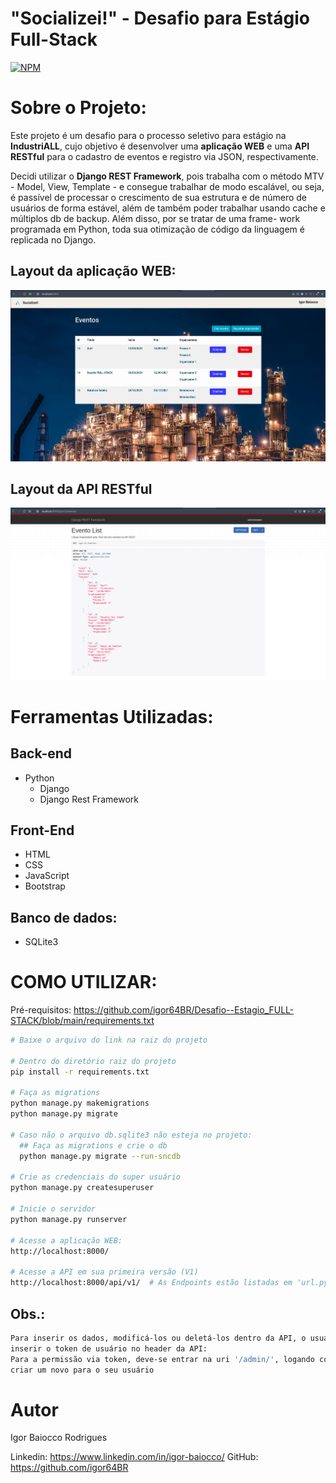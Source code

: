 # "Socializei!" - Desafio para Estágio Full-Stack
[![NPM](https://img.shields.io/npm/l/react)](https://github.com/igor64BR/Desafio--Estagio_FULL-STACK/blob/main/LICENSE) 

# Sobre o Projeto:

Este projeto é um desafio para o processo seletivo para estágio na **IndustriALL**, cujo objetivo é desenvolver uma 
**aplicação WEB** e uma **API RESTful** para o cadastro de eventos e registro via JSON, respectivamente. 

Decidi utilizar o **Django REST Framework**, pois trabalha com o método MTV - Model, View, Template - e consegue trabalhar 
de modo escalável, ou seja, é passível de processar o crescimento de sua estrutura e de número de usuários de forma 
estável, além de também poder trabalhar usando cache e múltiplos db de backup. Além disso, por se tratar de uma frame-
work programada em Python, toda sua otimização de código da linguagem é replicada no Django.

## Layout da aplicação WEB:
![WEB](https://github.com/igor64BR/Desafio--Estagio_FULL-STACK/blob/main/assets/Screenshot%20from%202021-09-11%2023-01-30.png) 

## Layout da API RESTful
![API REST](https://github.com/igor64BR/Desafio--Estagio_FULL-STACK/blob/main/assets/Screenshot%20from%202021-09-11%2023-02-38.png)

# Ferramentas Utilizadas:

## Back-end
- Python
    - Django
    - Django Rest Framework

## Front-End
- HTML
- CSS
- JavaScript
- Bootstrap

## Banco de dados:
- SQLite3


# COMO UTILIZAR:
Pré-requisitos: https://github.com/igor64BR/Desafio--Estagio_FULL-STACK/blob/main/requirements.txt

```bash
# Baixe o arquivo do link na raiz do projeto

# Dentro do diretório raiz do projeto
pip install -r requirements.txt

# Faça as migrations
python manage.py makemigrations
python manage.py migrate

# Caso não o arquivo db.sqlite3 não esteja no projeto:
  ## Faça as migrations e crie o db
  python manage.py migrate --run-sncdb

# Crie as credenciais do super usuário
python manage.py createsuperuser

# Inicie o servidor
python manage.py runserver

# Acesse a aplicação WEB:
http://localhost:8000/

# Acesse a API em sua primeira versão (V1)
http://localhost:8000/api/v1/  # As Endpoints estão listadas em 'url.py' no diretório 'socializei'
```

## Obs.:
```bash
Para inserir os dados, modificá-los ou deletá-los dentro da API, o usuário deve estar logado na área de administração ou
inserir o token de usuário no header da API:
Para a permissão via token, deve-se entrar na uri '/admin/', logando com o super usuário criado e, na seção de token, 
criar um novo para o seu usuário 
```

# Autor

Igor Baiocco Rodrigues

Linkedin: https://www.linkedin.com/in/igor-baiocco/
GitHub: https://github.com/igor64BR
